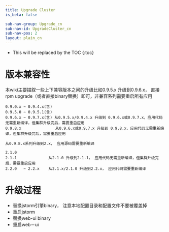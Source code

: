```yaml
---
title: Upgrade Cluster
is_beta: false

sub-nav-group: Upgrade_cn
sub-nav-id: UpgradeCluster_cn
sub-nav-pos: 2
layout: plain_cn
---
```


* This will be replaced by the TOC
{:toc}

# 版本兼容性

本wiki主要描叙一些上下兼容版本之间的升级比如0.9.5.x 升级到0.9.6.x， 直接rpm upgrade（或者直接binary替换）即可，非兼容系列需要重启所有应用

```
0.9.0.x ~ 0.9.4.x(含)
0.9.5.0 ~ 0.9.5.1(含) 
0.9.6.x ~ 0.9.7.x(含) 从0.9.5.x/0.9.4.x 升级到 0.9.6.x或0.9.7.x，应用代码无需重新编译，但集群升级完后，需要重启应用         
0.9.8.x               从0.9.6.x或0.9.7.x 升级到 0.9.8.x，应用代码无需重新编译，但集群升级完后，需要重启应用

从0.9.8.x系列升级到2.x， 应用源码需要重新编译

2.1.0 
2.1.1              从2.1.0 升级到2.1.1， 应用代码无需重新编译，但集群升级完后，需要重启应用
2.2.0   ~ 2.2.x    从2.1.x/2.1.0 升级到2.2.x， 应用代码需要重新编译
```


# 升级过程

* 替换jstorm引擎binary， 注意本地配置目录和配置文件不要被覆盖掉
* 重启jstorm
* 替换web-ui binary
* 重启web－ui 
